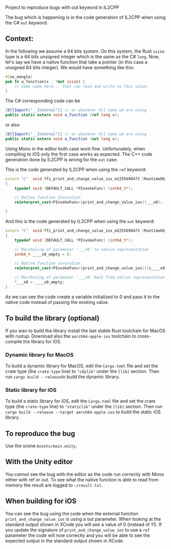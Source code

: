 Project to reproduce bugs with out keyword in IL2CPP

The bug which is happening is in the code generation of IL2CPP when using the C# ```out``` keyword.

## Context:

In the following we assume a 64 bits system. On this system, the Rust ```isize``` type is a 64 bits unsigned integer which is the same as the C# ```long```.
Now, let's say we have a native function that take a pointer (in this case a unsigned 64 bits integer).
We would have something like this:

```rust
#[no_mangle]
pub fn a_function(x : *mut isize) {
    // some code here... that can read and write to this value.
}
```

The C# corresponding code can be 

```csharp
[DllImport("__Internal")] // or whatever dll name we are using
public static extern void a_function (ref long x);
```

or also

```csharp
[DllImport("__Internal")] // or whatever dll name we are using
public static extern void a_function (out long x);
```

Using Mono in the editor both case work fine. Unfortunately, when compiling to iOS only the first case works as expected. The C++ code generation done by IL2CPP is wrong for the ```out``` case.

This is the code generated by IL2CPP when using the ```ref``` keyword:

```c++
extern "C"  void ffi_print_and_change_value_ios_m2255698473 (RuntimeObject * __this /* static, unused */, int64_t* ___x0, const RuntimeMethod* method)
{
	typedef void (DEFAULT_CALL *PInvokeFunc) (int64_t*);

	// Native function invocation
	reinterpret_cast<PInvokeFunc>(print_and_change_value_ios)(___x0);

}
```

And this is the code generated by IL2CPP when using the ```out``` keyword:

```c++
extern "C"  void ffi_print_and_change_value_ios_m2255698473 (RuntimeObject * __this /* static, unused */, int64_t* ___x0, const RuntimeMethod* method)
{
	typedef void (DEFAULT_CALL *PInvokeFunc) (int64_t*);

	// Marshaling of parameter '___x0' to native representation
	int64_t ____x0_empty = 0;

	// Native function invocation
	reinterpret_cast<PInvokeFunc>(print_and_change_value_ios)((&____x0_empty));

	// Marshaling of parameter '___x0' back from native representation
	*___x0 = ____x0_empty;
}
```

As we can see the code create a variable initialized to 0 and pass it to the native code instead of passing the existing value.

## To build the library (optional)

If you wan to build the library install the last stable Rust toolchain for MacOS with rustup. Download also the
```aarch64-apple-ios``` toolchain to cross-compile the library for iOS.

### Dynamic library for MacOS

To build a dynamic library for MacOS, edit the ```Cargo.toml``` file and set the crate type (the ```crate-type``` line) to ```"cdylib"``` under the ```[lib]``` section. Then run ```cargo build --release```to build the dynamic library.

### Static library for iOS

To build a static library for iOS, edit the ```Cargo.toml``` file and set the crate type (the ```crate-type``` line) to ```"staticlib"``` under the ```[lib]``` section. Then run ```cargo build --release --target aarch64-apple-ios``` to build the static iOS library.

## To reproduce the bug

Use the scene ```Assets/main.unity```.

## With the Unity editor

You cannot see the bug with the editor as the code run correctly with Mono either with ref or out. To see what the native function is able to read from memory the result are logged to ```~/result.txt```.

## When building for iOS

You can see the bug using the code when the external function ```print_and_change_value_ios``` is using a out parameter. When looking at the standard output shown in XCode you will see a value of 0 (instead of 11). If you update the signature of ```print_and_change_value_ios``` to use a ```ref``` parameter the code will now correctly and you will be able to see the expected output in the standard output shown in XCode.
